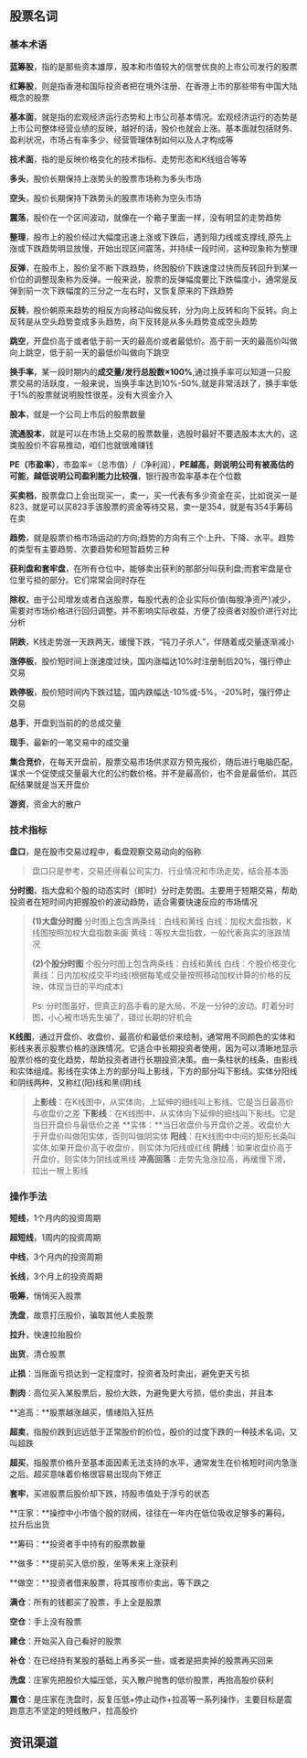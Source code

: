 ## 股票名词

### 基本术语

**蓝筹股**，指的是那些资本雄厚，股本和市值较大的信誉优良的上市公司发行的股票

**红筹股**，则是指香港和国际投资者把在境外注册、在香港上市的那些带有中国大陆概念的股票

**基本面**，就是指的宏观经济运行态势和上市公司基本情况。宏观经济运行的态势是上市公司整体经营业绩的反映，越好的话，股价也就会上涨。基本面就包括财务、盈利状况，市场占有率多少、经营管理体制如何以及人才构成等

**技术面**，指的是反映价格变化的技术指标、走势形态和K线组合等等

**多头**，股价长期保持上涨势头的股票市场称为多头市场

**空头**，股价长期保持下跌势头的股票市场称为空头市场

**震荡**，股价在一个区间波动，就像在一个箱子里面一样，没有明显的走势趋势

**整理**，股市上的股价经过大幅度迅速上涨或下跌后，遇到阻力线或支撑线,原先上涨或下跌趋势明显放慢，开始出现区间震荡，并持续一段时间，这种现象称为整理

**反弹**，在股市上，股价呈不断下跌趋势，终因股价下跌速度过快而反转回升到某一价位的调整现象称为反弹。一般来说，股票的反弹幅度要比下跌幅度小，通常是反弹到前一次下跌幅度的三分之一左右时，又恢复原来的下跌趋势

**反转**，股价朝原来趋势的相反方向移动叫做反转，分为向上反转和向下反转。向上反转是从空头趋势变成多头趋势，向下反转是从多头趋势变成空头趋势

**跳空**，开盘价高于或者低于前一天的最高价或者最低价。高于前一天的最高价叫做向上跳空，低于前一天的最低价叫做向下跳空

**换手率**，某一段时期内的**成交量/发行总股数×100%**,通过换手率可以知道一只股票交易的活跃度，一般来说，当换手率达到10%-50%,就是非常活跃了，换手率低于1%的股票就说明股性很差，没有大资金介入

**股本**，就是一个公司上市后的股票数量

**流通股本**，就是可以在市场上交易的股票数量，选股时最好不要选股本太大的，这类股股价不容易推动，咱们也就很难赚钱

**PE（市盈率）**，市盈率=（总市值）/（净利润），**PE越高，则说明公司有被高估的可能，越低说明公司盈利能力比较强**，银行股市盈率基本在个位数

**买卖档**，股票盘口上会出现买一，卖一，买一代表有多少资金在买，比如说买一是823，就是可以买823手该股票的资金等待交易，卖一是354，就是有354手筹码在卖

**趋势**，就是股票价格市场运动的方向;趋势的方向有三个:上升、下降、水平。趋势的类型有主要趋势、次要趋势和短暂趋势三种

**获利盘和套牢盘**，在所有仓位中，能够卖出获利的那部分叫获利盘;而套牢盘是仓位里亏损的部分。它们常常会同时存在

**除权**，由于公司增发或者白送股票，每股代表的企业实际价值(每股净资产)减少，需要对市场价格进行回归调整。并不影响实际收益，方便了投资者对股价进行对比分析

**阴跌**，K线走势涨一天跌两天，缓慢下跌，“钝刀子杀人”，伴随着成交量逐渐减小

**涨停板**，股价短时间上涨速度过快，国内涨幅达10%时注册制后20%，强行停止交易

**跌停板**，股价短时间内下跌过猛，国内跌幅达-10%或-5%，-20%时，强行停止交易

**总手**，开盘到当前的的总成交量

**现手**，最新的一笔交易中的成交量

**集合竞价**，在每天开盘前，股票交易市场供求双方预先报价，随后进行电脑匹配，谋求一个促使成交量最大化的公约数价格。并不是最高价，也不会是最低价。其匹配结果就是当天开盘价

**游资**，资金大的散户



### 技术指标

**盘口**，是在股市交易过程中，看盘观察交易动向的俗称

> 盘口只是参考，交易还得看公司实力、行业情况和市场走势，结合基本面

**分时图**，指大盘和个股的动态实时（即时）分时走势图。主要用于短期交易，帮助投资者在短时间内把握股价的波动趋势，适合需要快速反应的市场情况

> **(1)大盘分时图**
> 分时图上包含两条线：白线和黄线
> 白线：加权大盘指数，K线图按照加权大盘指数来画
> 黄线：等权大盘指数，一般代表真实的涨跌情况
>
> **(2)个股分时图**
> 个股分时图上包含两条线：白线和黄线
> 白线：个股价格变化
> 黄线：日内加权成交平均线(根据每笔成交量按照移动加权计算的价格的反映，体现当日的平均成本)
>
> Ps: 分时图虽好，但真正的高手看的是大局，不是一分钟的波动。盯着分时图，小心被市场先生骗了，错过长期的好机会

**K线图**‌，通过开盘价、收盘价、最高价和最低价来绘制，通常用不同颜色的实体和影线来表示股票价格的涨跌情况。它适合中长期投资者使用，因为可以清晰地显示股票价格的变化趋势，帮助投资者进行长期投资决策。由一条柱状的线条，由影线和实体组成。影线在实体上方的部分叫上影线，下方的部分叫下影线。实体分阳线和阴线两种，又称红(阳)线和黑(阴)线

> **上影线**：在K线图中，从实体向，上延伸的细线叫上影线。它是当日最高价与收盘价之差
> **下影线**：在K线图中，从实体向下延伸的细线叫下影线。它是当日开盘价与最低价之差
> **实体：**当日收盘价与开盘价之差。收盘价大于开盘价叫做阳实体，否则叫做阴实体
> **阳线**：在K线图中中间的矩形长条叫实体,如果开盘价高于收盘价，则实体为阳线或红线
> **阴线**：如果收盘价高于开盘价，则实体为阴线或黑线
> **冲高回落**：走势先急涨拉高，再缓慢下滑，拉出一根上影线



### 操作手法

**短线**，1个月内的投资周期

**超短线**，1周内的投资周期

**中线**，3个月内的投资周期

**长线**，3个月上的投资周期

**吸筹**，悄悄买入股票

**洗盘**，故意打压股价，骗取其他人卖股票

**拉升**，快速拉抬股价

**出货**，清仓股票

**止损**：当账面亏损达到一定程度时，投资者及时卖出，避免更天亏损

**割肉**：高位买入某股票后，股价大跌，为避免更大亏损，低价卖出，并且本

**追高：**股票越涨越买，情绪陷入狂热

**超卖**，指股价跌到远远低于正常股价的价位，股价的过度下跌的一种技术名词，又叫超跌

**超买**，指股票价格升至基本面因素无法支持的水平，通常发生在价格短时间内急涨之后。超买意味着价格很容易出现向下修正

**套牢**，买进股票后股价却下跌，持股市值处于浮亏的状态

**庄家：**操控中小市值个股的财阀，往往在一年内在低位吸收足够多的筹码，拉升后出货

**筹码：**投资者手中持有的股票数量

**做多：**提前买入低价股，坐等未来上涨获利

**做空：**投资者借来股票，将其按市价卖出，等下跌之

**满仓**：所有的钱都买了股票，手上全是股票

**空仓**：手上没有股票

**建仓**：开始买入自己看好的股票

**补仓**：在已经持有某股的基础上再多买一些，或者是把卖掉的股票再买回来

**洗盘**：庄家先把股价大幅压低，买入散户抛售的低价股票，再抬高股价获利

**震仓**：是庄家在洗盘时，反复压低+停止动作+拉高等一系列操作，主要目标是震跑意志不坚定的短线散户，拉高股价



## 资讯渠道

